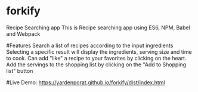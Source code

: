 # forkify
Recipe Searching app
This is Recipe searching app using ES6, NPM, Babel and Webpack

#Features
Search a list of recipes according to the input ingredients
Selecting a specific result will display the ingredients, serving size and time to cook.
Can add "like" a recipe to your favorites by clicking on the heart.
Add the servings to the shopping list by clicking on the "Add to Shopping list" button

#Live Demo:
https://yardenporat.github.io/forkify/dist/index.html

